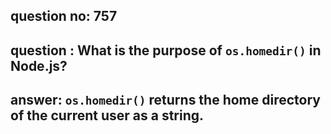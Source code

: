 
      
## question no: 757

## question : What is the purpose of `os.homedir()` in Node.js?

## answer: `os.homedir()` returns the home directory of the current user as a string.
      